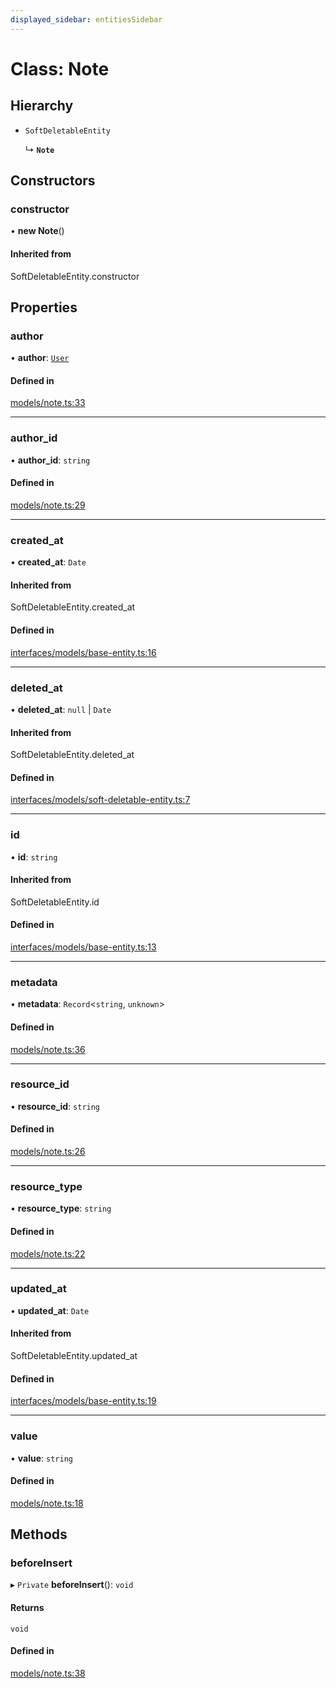 ```yaml
---
displayed_sidebar: entitiesSidebar
---
```


# Class: Note

## Hierarchy

- `SoftDeletableEntity`

  ↳ **`Note`**

## Constructors

### constructor

• **new Note**()

#### Inherited from

SoftDeletableEntity.constructor

## Properties

### author

• **author**: [`User`](User.md)

#### Defined in

[models/note.ts:33](https://github.com/medusajs/medusa/blob/70139d0bb/packages/medusa/src/models/note.ts#L33)

___

### author\_id

• **author\_id**: `string`

#### Defined in

[models/note.ts:29](https://github.com/medusajs/medusa/blob/70139d0bb/packages/medusa/src/models/note.ts#L29)

___

### created\_at

• **created\_at**: `Date`

#### Inherited from

SoftDeletableEntity.created\_at

#### Defined in

[interfaces/models/base-entity.ts:16](https://github.com/medusajs/medusa/blob/70139d0bb/packages/medusa/src/interfaces/models/base-entity.ts#L16)

___

### deleted\_at

• **deleted\_at**: ``null`` \| `Date`

#### Inherited from

SoftDeletableEntity.deleted\_at

#### Defined in

[interfaces/models/soft-deletable-entity.ts:7](https://github.com/medusajs/medusa/blob/70139d0bb/packages/medusa/src/interfaces/models/soft-deletable-entity.ts#L7)

___

### id

• **id**: `string`

#### Inherited from

SoftDeletableEntity.id

#### Defined in

[interfaces/models/base-entity.ts:13](https://github.com/medusajs/medusa/blob/70139d0bb/packages/medusa/src/interfaces/models/base-entity.ts#L13)

___

### metadata

• **metadata**: `Record`<`string`, `unknown`\>

#### Defined in

[models/note.ts:36](https://github.com/medusajs/medusa/blob/70139d0bb/packages/medusa/src/models/note.ts#L36)

___

### resource\_id

• **resource\_id**: `string`

#### Defined in

[models/note.ts:26](https://github.com/medusajs/medusa/blob/70139d0bb/packages/medusa/src/models/note.ts#L26)

___

### resource\_type

• **resource\_type**: `string`

#### Defined in

[models/note.ts:22](https://github.com/medusajs/medusa/blob/70139d0bb/packages/medusa/src/models/note.ts#L22)

___

### updated\_at

• **updated\_at**: `Date`

#### Inherited from

SoftDeletableEntity.updated\_at

#### Defined in

[interfaces/models/base-entity.ts:19](https://github.com/medusajs/medusa/blob/70139d0bb/packages/medusa/src/interfaces/models/base-entity.ts#L19)

___

### value

• **value**: `string`

#### Defined in

[models/note.ts:18](https://github.com/medusajs/medusa/blob/70139d0bb/packages/medusa/src/models/note.ts#L18)

## Methods

### beforeInsert

▸ `Private` **beforeInsert**(): `void`

#### Returns

`void`

#### Defined in

[models/note.ts:38](https://github.com/medusajs/medusa/blob/70139d0bb/packages/medusa/src/models/note.ts#L38)
